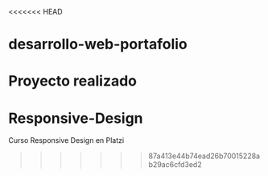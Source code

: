 <<<<<<< HEAD
# desarrollo-web-portafolio
Proyecto realizado 
=======
# Responsive-Design
Curso Responsive Design en Platzi
>>>>>>> 87a413e44b74ead26b70015228ab29ac6cfd3ed2
